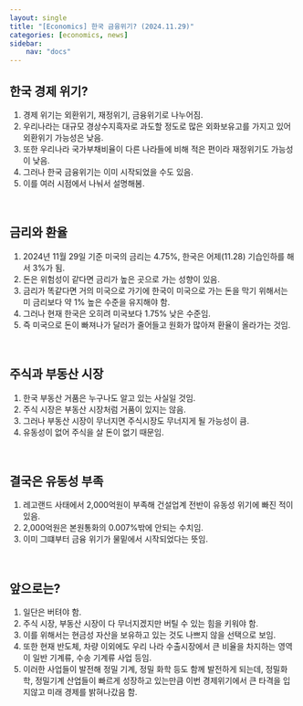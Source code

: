 ```yaml
---
layout: single
title: "[Economics] 한국 금융위기? (2024.11.29)"
categories: [economics, news]
sidebar:
    nav: "docs"
---
```


## 한국 경제 위기?
1. 경제 위기는 외환위기, 재정위기, 금융위기로 나누어짐.
1. 우리나라는 대규모 경상수지흑자로 과도할 정도로 많은 외화보유고를 가지고 있어 외환위기 가능성은 낮음.
1. 또한 우리나라 국가부채비율이 다른 나라들에 비해 적은 편이라 재정위기도 가능성이 낮음.
1. 그러나 한국 금융위기는 이미 시작되었을 수도 있음.
1. 이를 여러 시점에서 나눠서 설명해봄.

<br/>

## 금리와 환율
1. 2024년 11월 29일 기준 미국의 금리는 4.75%, 한국은 어제(11.28) 기습인하를 해서 3%가 됨.
1. 돈은 위험성이 같다면 금리가 높은 곳으로 가는 성향이 있음.
1. 금리가 똑같다면 거의 미국으로 가기에 한국이 미국으로 가는 돈을 막기 위해서는 미 금리보다 약 1% 높은 수준을 유지해야 함.
1. 그러나 현재 한국은 오히려 미국보다 1.75% 낮은 수준임.
1. 즉 미국으로 돈이 빠져나가 달러가 줄어들고 원화가 많아져 환율이 올라가는 것임.

<br/>

## 주식과 부동산 시장
1. 한국 부동산 거품은 누구나도 알고 있는 사실일 것임.
1. 주식 시장은 부동산 시장처럼 거품이 있지는 않음.
1. 그러나 부동산 시장이 무너지면 주식시장도 무너지게 될 가능성이 큼.
1. 유동성이 없어 주식을 살 돈이 없기 때문임.

<br/>

## 결국은 유동성 부족
1. 레고랜드 사태에서 2,000억원이 부족해 건설업계 전반이 유동성 위기에 빠진 적이 있음.
1. 2,000억원은 본원통화의 0.007%밖에 안되는 수치임.
1. 이미 그떄부터 금융 위기가 물밑에서 시작되었다는 뜻임.

<br/>

## 앞으로는?
1. 일단은 버텨야 함.
1. 주식 시장, 부동산 시장이 다 무너지겠지만 버틸 수 있는 힘을 키워야 함.
1. 이를 위해서는 현금성 자산을 보유하고 있는 것도 나쁘지 않을 선택으로 보임.
1. 또한 현재 반도체, 차량 이외에도 우리 나라 수출시장에서 큰 비율을 차지하는 영역이 일반 기계류, 수송 기계류 사업 등임.
1. 이러한 사업들이 발전해 정밀 기계, 정밀 화학 등도 함께 발전하게 되는데, 정밀화학, 정밀기계 산업들이 빠르게 성장하고 있는만큼 이번 경제위기에서 큰 타격을 입지않고 미래 경제를 밝혀나갔음 함.